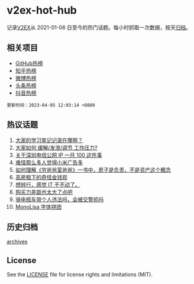 # v2ex-hot-hub

 记录[V2EX](https://www.v2ex.com/)从 2021-01-06 日至今的热门话题。每小时抓取一次数据，按天[归档](archives)。
 
 ## 相关项目

- [GitHub热榜](https://github.com/it985/github-hot-hub)
- [知乎热榜](https://github.com/it985/zhihu-hot-hub)
- [微博热榜](https://github.com/it985/weibo-hot-hub)
- [头条热榜](https://github.com/it985/toutiao-hot-hub)
- [抖音热榜](https://github.com/it985/douyin-hot-hub)


 `更新时间：2023-04-05 12:03:14 +0800`

## 热议话题

1. [大家的学习笔记记录在哪啊？](https://www.v2ex.com/t/929711)
1. [大家如何 缓解/发泄/调节 工作压力?](https://www.v2ex.com/t/929716)
1. [关于深圳电信公网 IP 一月 100 这件事](https://www.v2ex.com/t/929678)
1. [难怪那么多人觉得小米广告多](https://www.v2ex.com/t/929862)
1. [如何理解《穷爸爸富爸爸》一书中，房子是负责，不是资产这个概念](https://www.v2ex.com/t/929733)
1. [高房租下的奇怪金钱观](https://www.v2ex.com/t/929820)
1. [想转行，感觉 IT 干不动了。](https://www.v2ex.com/t/929747)
1. [购买力差距也太大了点吧](https://www.v2ex.com/t/929755)
1. [骑电瓶车带个人违法吗，会被交警抓吗](https://www.v2ex.com/t/929739)
1. [MonoLisa 字体拼团](https://www.v2ex.com/t/929714)

## 历史归档

[archives](archives)

## License

See the [LICENSE](LICENSE) file for license rights and limitations (MIT).
